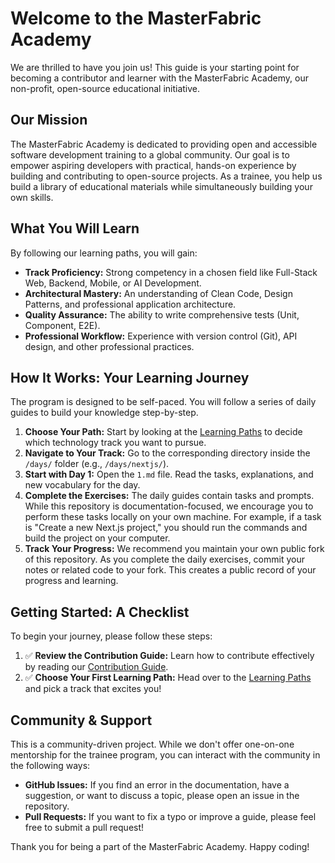 # Welcome to the MasterFabric Academy

We are thrilled to have you join us! This guide is your starting point for becoming a contributor and learner with the MasterFabric Academy, our non-profit, open-source educational initiative.

## Our Mission

The MasterFabric Academy is dedicated to providing open and accessible software development training to a global community. Our goal is to empower aspiring developers with practical, hands-on experience by building and contributing to open-source projects. As a trainee, you help us build a library of educational materials while simultaneously building your own skills.

## What You Will Learn

By following our learning paths, you will gain:

*   **Track Proficiency:** Strong competency in a chosen field like Full-Stack Web, Backend, Mobile, or AI Development.
*   **Architectural Mastery:** An understanding of Clean Code, Design Patterns, and professional application architecture.
*   **Quality Assurance:** The ability to write comprehensive tests (Unit, Component, E2E).
*   **Professional Workflow:** Experience with version control (Git), API design, and other professional practices.

## How It Works: Your Learning Journey

The program is designed to be self-paced. You will follow a series of daily guides to build your knowledge step-by-step.

1.  **Choose Your Path:** Start by looking at the [Learning Paths](./LEARNING_PATHS.md) to decide which technology track you want to pursue.
2.  **Navigate to Your Track:** Go to the corresponding directory inside the `/days/` folder (e.g., `/days/nextjs/`).
3.  **Start with Day 1:** Open the `1.md` file. Read the tasks, explanations, and new vocabulary for the day.
4.  **Complete the Exercises:** The daily guides contain tasks and prompts. While this repository is documentation-focused, we encourage you to perform these tasks locally on your own machine. For example, if a task is "Create a new Next.js project," you should run the commands and build the project on your computer.
5.  **Track Your Progress:** We recommend you maintain your own public fork of this repository. As you complete the daily exercises, commit your notes or related code to your fork. This creates a public record of your progress and learning.

## Getting Started: A Checklist

To begin your journey, please follow these steps:

1.  ✅ **Review the Contribution Guide:** Learn how to contribute effectively by reading our [Contribution Guide](./CONTRIBUTING.md).
2.  ✅ **Choose Your First Learning Path:** Head over to the [Learning Paths](./LEARNING_PATHS.md) and pick a track that excites you!

## Community & Support

This is a community-driven project. While we don't offer one-on-one mentorship for the trainee program, you can interact with the community in the following ways:

*   **GitHub Issues:** If you find an error in the documentation, have a suggestion, or want to discuss a topic, please open an issue in the repository.
*   **Pull Requests:** If you want to fix a typo or improve a guide, please feel free to submit a pull request!

Thank you for being a part of the MasterFabric Academy. Happy coding!
